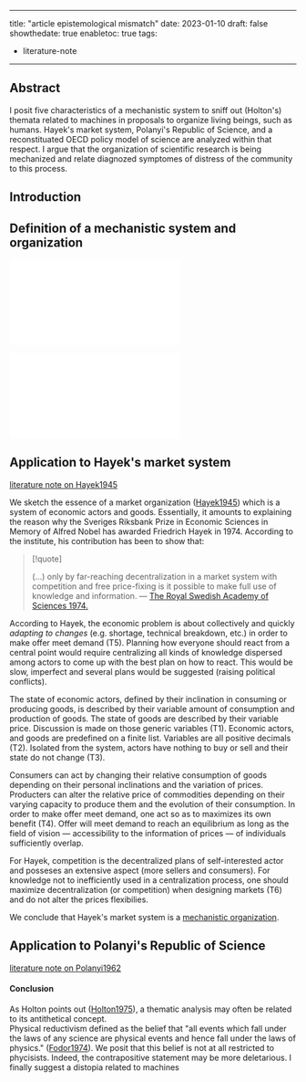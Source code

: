 
---
title: "article epistemological mismatch"
date: 2023-01-10
draft: false
showthedate: true
enabletoc: true
tags:
- literature-note
---


## **Abstract**

I posit five characteristics of a mechanistic system to sniff out (Holton's) themata related to machines in proposals to organize living beings, such as humans. 
Hayek's market system, Polanyi's Republic of Science, and a reconstituated OECD policy model of science are analyzed within that respect. 
I argue that the organization of scientific research is being mechanized and relate diagnozed symptomes of distress of the community to this process. 

## Introduction

## Definition of a mechanistic system and organization

![mechanistic system](concept/mechanistic%20system.md)

![mechanistic organization](concept/mechanistic%20organization.md)
## Application to Hayek's market system 

[literature note on Hayek1945](note/literature%20note%20on%20Hayek1945.md)

We sketch the essence of a market organization ([Hayek1945](reference/Hayek1945.md)) which is a system of economic actors and goods. Essentially, it amounts to explaining the reason why the Sveriges Riksbank Prize in Economic Sciences in Memory of Alfred Nobel has awarded Friedrich Hayek in 1974. According to the institute, his contribution has been to show that:

>[!quote]
>
>(...) only by far-reaching decentralization in a market system with competition and free price-fixing is it possible to make full use of knowledge and information. — [The Royal Swedish Academy of Sciences 1974.](https://www.nobelprize.org/prizes/economic-sciences/1974/press-release/)

According to Hayek, the economic problem is about collectively and quickly _adapting to changes_ (e.g. shortage, technical breakdown, etc.) in order to make offer meet demand (T5). Planning how everyone should react from a central point would require centralizing all kinds of knowledge dispersed among actors to come up with the best plan on how to react. This would be slow, imperfect and several plans would be suggested (raising political conflicts). 

The state of economic actors, defined by their inclination in consuming or producing goods, is described by their variable amount of consumption and production of goods. The state of goods are described by their variable price. Discussion is made on those generic variables (T1). Economic actors, and goods are predefined on a finite list. Variables are all positive decimals (T2). Isolated from the system, actors have nothing to buy or sell and their state do not change (T3).

Consumers can act by changing their relative consumption of goods depending on their personal inclinations and the variation of prices. Producters can alter the relative price of commodities depending on their varying capacity to produce them and the evolution of their consumption. In order to make offer meet demand, one act so as to maximizes its own benefit (T4). Offer will meet demand to reach an equilibrium as long as the field of vision — accessibility to the information of prices — of individuals sufficiently overlap. 

For Hayek, competition is the decentralized plans of self-interested actor and posseses an extensive aspect (more sellers and consumers). For knowledge not to inefficiently used in a centralization process, one should maximize decentralization (or competition) when designing markets (T6) and do not alter the prices flexibilies. 

We conclude that Hayek's market system is a [mechanistic organization](concept/mechanistic%20organization.md). 

## Application to Polanyi's Republic of Science

[literature note on Polanyi1962](note/literature%20note%20on%20Polanyi1962.md)



 

#### Conclusion
As Holton points out ([Holton1975](reference/Holton1975.md)), a thematic analysis may often be related to its antithetical concept.   
Physical reductivism defined as the belief that "all events which fall under the laws of any science are physical events and hence fall under the laws of physics." ([Fodor1974](reference/Fodor1974.md)). 
We posit that this belief is not at all restricted to phycisists. Indeed, the contrapositive statement may be more deletarious. 
I finally suggest a distopia related to machines
